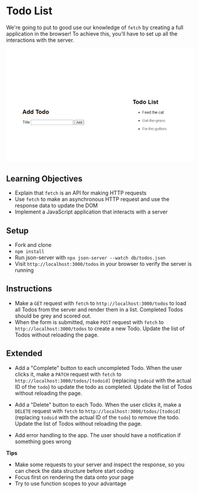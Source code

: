 # Todo List
We're going to put to good use our knowledge of `fetch` by creating a full application in the browser! To achieve this, you'll have to set up all the interactions with the server.

![Result](result.png)

## Learning Objectives
- Explain that `fetch` is an API for making HTTP requests
- Use `fetch` to make an asynchronous HTTP request and use the response data to update the DOM
- Implement a JavaScript application that interacts with a server

## Setup
* Fork and clone
* `npm install`
* Run json-server with `npx json-server --watch db/todos.json`
* Visit `http://localhost:3000/todos` in your browser to verify the server is running

## Instructions
- Make a `GET` request with `fetch` to `http://localhost:3000/todos` to load all Todos from the server and render them in a list. Completed Todos should be grey and scored out.
- When the form is submitted, make `POST` request with `fetch` to `http://localhost:3000/todos` to create a new Todo. Update the list of Todos without reloading the page.

## Extended
- Add a "Complete" button to each uncompleted Todo. When the user clicks it, make a `PATCH` request with `fetch` to `http://localhost:3000/todos/[todoid]` (replacing `todoid` with the actual ID of the `todo`) to update the todo as completed. Update the list of Todos without reloading the page.

- Add a "Delete" button to each Todo. When the user clicks it, make a `DELETE` request with `fetch` to `http://localhost:3000/todos/[todoid]` (replacing `todoid` with the actual ID of the `todo`) to remove the todo. Update the list of Todos without reloading the page.

- Add error handling to the app. The user should have a notification if something goes wrong

**Tips**
- Make some requests to your server and inspect the response, so you can check the data structure before start coding
- Focus first on rendering the data onto your page
- Try to use function scopes to your advantage
